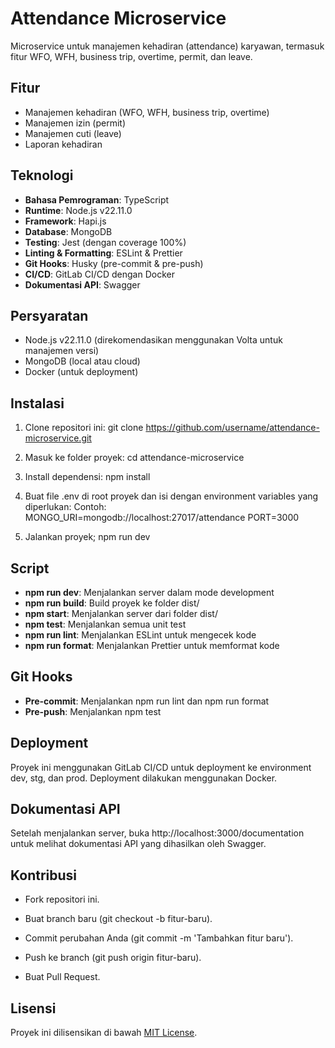 # Attendance Microservice

Microservice untuk manajemen kehadiran (attendance) karyawan, termasuk fitur WFO, WFH, business trip, overtime, permit, dan leave.

## Fitur
- Manajemen kehadiran (WFO, WFH, business trip, overtime)
- Manajemen izin (permit)
- Manajemen cuti (leave)
- Laporan kehadiran

## Teknologi
- **Bahasa Pemrograman**: TypeScript
- **Runtime**: Node.js v22.11.0
- **Framework**: Hapi.js
- **Database**: MongoDB
- **Testing**: Jest (dengan coverage 100%)
- **Linting & Formatting**: ESLint & Prettier
- **Git Hooks**: Husky (pre-commit & pre-push)
- **CI/CD**: GitLab CI/CD dengan Docker
- **Dokumentasi API**: Swagger

## Persyaratan
- Node.js v22.11.0 (direkomendasikan menggunakan Volta untuk manajemen versi)
- MongoDB (local atau cloud)
- Docker (untuk deployment)

## Instalasi
1. Clone repositori ini:
    git clone https://github.com/username/attendance-microservice.git
    
2. Masuk ke folder proyek:
    cd attendance-microservice

3. Install dependensi:
    npm install

4. Buat file .env di root proyek dan isi dengan environment variables yang diperlukan:
    Contoh: 
    MONGO_URI=mongodb://localhost:27017/attendance
    PORT=3000

5. Jalankan proyek;
    npm run dev


## Script
- **npm run dev**: Menjalankan server dalam mode development
- **npm run build**: Build proyek ke folder dist/
- **npm start**: Menjalankan server dari folder dist/
- **npm test**: Menjalankan semua unit test
- **npm run lint**: Menjalankan ESLint untuk mengecek kode
- **npm run format**: Menjalankan Prettier untuk memformat kode


## Git Hooks
- **Pre-commit**: Menjalankan npm run lint dan npm run format
- **Pre-push**: Menjalankan npm test

## Deployment
Proyek ini menggunakan GitLab CI/CD untuk deployment ke environment dev, stg, dan prod. Deployment dilakukan menggunakan Docker.

## Dokumentasi API
Setelah menjalankan server, buka http://localhost:3000/documentation untuk melihat dokumentasi API yang dihasilkan oleh Swagger.

## Kontribusi
- Fork repositori ini.

- Buat branch baru (git checkout -b fitur-baru).

- Commit perubahan Anda (git commit -m 'Tambahkan fitur baru').

- Push ke branch (git push origin fitur-baru).

- Buat Pull Request.

## Lisensi
Proyek ini dilisensikan di bawah [MIT License](LICENSE).
